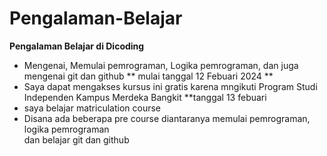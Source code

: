 # Pengalaman-Belajar

**Pengalaman Belajar di Dicoding** 
* Mengenai, Memulai pemrograman, Logika pemrograman, dan juga mengenai git dan github
** mulai tanggal 12 Febuari 2024 **
* Saya dapat mengakses kursus ini gratis karena mngikuti Program Studi Independen Kampus Merdeka Bangkit
**tanggal 13 febuari
* saya belajar matriculation course
* Disana ada beberapa pre course diantaranya memulai pemrograman,<br> logika pemrograman <br> dan belajar git dan github
